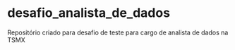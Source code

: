 # desafio_analista_de_dados
Repositório criado para desafio de teste para cargo de analista de dados na TSMX

